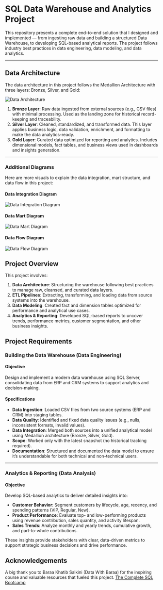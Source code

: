 # SQL Data Warehouse and Analytics Project

This repository presents a complete end-to-end solution that I designed and implemented — from ingesting raw data and building a structured Data Warehouse, to developing SQL-based analytical reports.
The project follows industry best practices in data engineering, data modeling, and data analytics.

---
## Data Architecture

The data architecture in this project follows the Medallion Architecture with three layers: Bronze, Silver, and Gold:

![Data Architecture](<img width="4105" height="2805" alt="Architecture" src="https://github.com/user-attachments/assets/294e2a11-d1a8-4189-b600-bd72bb1e0b47" />
)

1. **Bronze Layer**: Raw data ingested from external sources (e.g., CSV files) with minimal processing. Used as the landing zone for historical record-keeping and traceability.
2. **Silver Layer**: Cleaned, standardized, and transformed data. This layer applies business logic, data validation, enrichment, and formatting to make the data analytics-ready.
3. **Gold Layer**: Curated data optimized for reporting and analytics. Includes dimensional models, fact tables, and business views used in dashboards and insights generation.

---
### Additional Diagrams

Here are more visuals to explain the data integration, mart structure, and data flow in this project:

#### Data Integration Diagram
![Data Integration Diagram](<img width="5030" height="2805" alt="Data Integration" src="https://github.com/user-attachments/assets/06a67e85-7c03-40dd-8659-b9fd7b14c47c" />)

#### Data Mart Diagram
![Data Mart Diagram](<img width="5650" height="2745" alt="Data Mart" src="https://github.com/user-attachments/assets/8c1aebb4-c8db-4cd0-b200-6d810f934186" />)

#### Data Flow Diagram
![Data Flow Diagram](<img width="3755" height="2005" alt="DataFlow" src="https://github.com/user-attachments/assets/76080d5b-ddd0-4708-9e9e-cb0c7ec525d7" />)

## Project Overview

This project involves:

1. **Data Architecture**: Structuring the warehouse following best practices to manage raw, cleansed, and curated data layers.
2. **ETL Pipelines**: Extracting, transforming, and loading data from source systems into the warehouse.
3. **Data Modeling**: Created fact and dimension tables optimized for performance and analytical use cases.
4. **Analytics & Reporting**: Developed SQL-based reports to uncover trends, performance metrics, customer segmentation, and other business insights.


##  Project Requirements

### Building the Data Warehouse (Data Engineering)

#### Objective
Design and implement a modern data warehouse using SQL Server, consolidating data from ERP and CRM systems to support analytics and decision-making.

#### Specifications
- **Data Ingestion**: Loaded CSV files from two source systems (ERP and CRM) into staging tables.
- **Data Quality**: Identified and fixed data quality issues (e.g., nulls, inconsistent formats, invalid values).
- **Data Integration**: Merged both sources into a unified analytical model using Medallion architecture (Bronze, Silver, Gold).
- **Scope**:  Worked only with the latest snapshot (no historical tracking required).
- **Documentation**: Structured and documented the data model to ensure it’s understandable for both technical and non-technical users.

---

### Analytics & Reporting (Data Analysis)

#### Objective
Develop SQL-based analytics to deliver detailed insights into:
- **Customer Behavior**: Segment customers by lifecycle, age, recency, and spending patterns (VIP, Regular, New).
- **Product Performance**: Evaluate top- and low-performing products using revenue contribution, sales quantity, and activity lifespan.
- **Sales Trends**: Analyze monthly and yearly trends, cumulative growth, and part-to-whole contributions.

These insights provide stakeholders with clear, data-driven metrics to support strategic business decisions and drive performance.


## Acknowledgements

A big thank you to Baraa Khatib Salkini (Data With Baraa) for the inspiring course and valuable resources that fueled this project.
[The Complete SQL Bootcamp](https://www.udemy.com/course/the-complete-sql-bootcamp-30-hours-go-from-zero-to-hero/)

